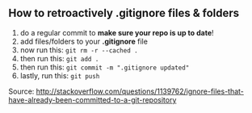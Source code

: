 ## How to retroactively **.gitignore** files & folders

1. do a regular commit to **make sure your repo is up to date**!
2. add files/folders to your **.gitignore** file
3. now run this: `git rm -r --cached .`
4. then run this: `git add .`
5. then run this: `git commit -m ".gitignore updated"`
6. lastly, run this: `git push`

Source:
http://stackoverflow.com/questions/1139762/ignore-files-that-have-already-been-committed-to-a-git-repository

